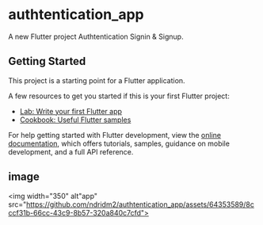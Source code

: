 # authtentication_app

A new Flutter project Authtentication Signin & Signup.

## Getting Started

This project is a starting point for a Flutter application.

A few resources to get you started if this is your first Flutter project:

- [Lab: Write your first Flutter app](https://docs.flutter.dev/get-started/codelab)
- [Cookbook: Useful Flutter samples](https://docs.flutter.dev/cookbook)

For help getting started with Flutter development, view the
[online documentation](https://docs.flutter.dev/), which offers tutorials,
samples, guidance on mobile development, and a full API reference.

## image
<img width="350" alt"app" src="https://github.com/ndridm2/authtentication_app/assets/64353589/8cccf31b-66cc-43c9-8b57-320a840c7cfd">
